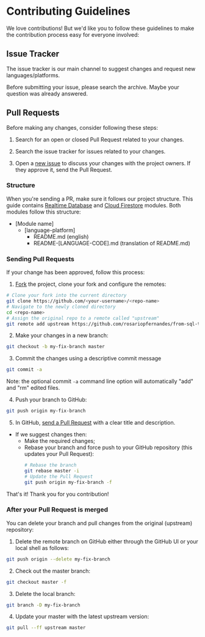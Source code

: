 # Contributing Guidelines

We love contributions! But we'd like you to follow these guidelines to make the contribution process
 easy for everyone involved:

## Issue Tracker
The issue tracker is our main channel to suggest changes and request new languages/platforms.
 
Before submitting your issue, please search the archive. Maybe your question was already answered.

## Pull Requests

Before making any changes, consider following these steps:

1. Search for an open or closed Pull Request related to your changes.

2. Search the issue tracker for issues related to your changes.

3. Open a [new issue](https://github.com/rosariopfernandes/from-sql-to-firebase/issues/new) to discuss your changes
 with the project owners. If they approve it, send the Pull Request.
 
### Structure
When you're sending a PR, make sure it follows our project structure.
 This guide contains [Realtime Database](database/README.md) and
 [Cloud Firestore](firestore/README.md) modules.
Both modules follow this structure:
- [Module name]
  - [language-platform]
    - README.md (english)
    - README-[LANGUAGE-CODE].md (translation of README.md)

### Sending Pull Requests
If your change has been approved, follow this process:

1. [Fork](http://help.github.com/fork-a-repo/) the project, clone your fork and configure the
 remotes:

```bash
# Clone your fork into the current directory
git clone https://github.com/<your-username>/<repo-name>
# Navigate to the newly cloned directory
cd <repo-name>
# Assign the original repo to a remote called "upstream"
git remote add upstream https://github.com/rosariopfernandes/from-sql-to-firebase
```

2. Make your changes in a new branch:

```bash
git checkout -b my-fix-branch master
```

3. Commit the changes using a descriptive commit message

```bash
git commit -a
```

  Note: the optional commit `-a` command line option will automatically "add" and "rm" edited files.

4. Push your branch to GitHub:

```bash
git push origin my-fix-branch
```

5. In GitHub, [send a Pull Request](https://help.github.com/articles/using-pull-requests/) with a
 clear title and description.

* If we suggest changes then:
  * Make the required changes;
  * Rebase your branch and force push to your GitHub repository (this updates your Pull Request):
    ```bash
    # Rebase the branch
    git rebase master -i
    # Update the Pull Request
    git push origin my-fix-branch -f
    ```
That's it! Thank you for you contribution!

### After your Pull Request is merged

You can delete your branch and pull changes from the original
 (upstream) repository:

1. Delete the remote branch on GitHub either through the GitHub UI or your local shell as follows:

```bash
git push origin --delete my-fix-branch
```

2. Check out the master branch:

```bash
git checkout master -f
```

3. Delete the local branch:

```bash
git branch -D my-fix-branch
```

4. Update your master with the latest upstream version:

```bash
git pull --ff upstream master
```
